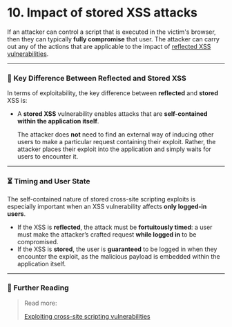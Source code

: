 # 10. Impact of stored XSS attacks

If an attacker can control a script that is executed in the victim's browser, then they can typically **fully compromise** that user. The attacker can carry out any of the actions that are applicable to the impact of [reflected XSS vulnerabilities](https://portswigger.net/web-security/cross-site-scripting/reflected).

---

### 🔑 Key Difference Between Reflected and Stored XSS

In terms of exploitability, the key difference between **reflected** and **stored** XSS is:

- A **stored XSS** vulnerability enables attacks that are **self-contained within the application itself**.
    
    The attacker does **not** need to find an external way of inducing other users to make a particular request containing their exploit. Rather, the attacker places their exploit into the application and simply waits for users to encounter it.
    

---

### ⏳ Timing and User State

The self-contained nature of stored cross-site scripting exploits is especially important when an XSS vulnerability affects **only logged-in users**.

- If the XSS is **reflected**, the attack must be **fortuitously timed**: a user must make the attacker’s crafted request **while logged in** to be compromised.
- If the XSS is **stored**, the user is **guaranteed** to be logged in when they encounter the exploit, as the malicious payload is embedded within the application itself.

---

### 📖 Further Reading

> Read more:
> 
> 
> [Exploiting cross-site scripting vulnerabilities](https://portswigger.net/web-security/cross-site-scripting/exploiting)
>